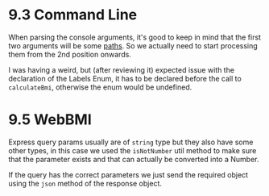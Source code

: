 # 9.3 Command Line

When parsing the console arguments, it's good to keep in mind that the first two arguments will be some [paths](https://nodejs.org/api/process.html#processargv). So we actually need to start processing them from the 2nd position onwards.

I was having a weird, but (after reviewing it) expected issue with the declaration of the Labels Enum, it has to be declared before the call to `calculateBmi`, otherwise the enum would be undefined. 

# 9.5 WebBMI

Express query params usually are of `string` type but they also have some other types, in this case we used the `isNotNumber` util method to make sure that the parameter exists and that can actually be converted into a Number.

If the query has the correct parameters we just send the required object using the `json` method of the response object.